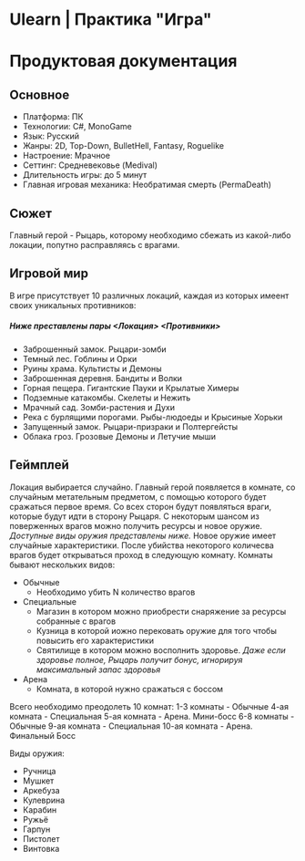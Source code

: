 # Ulearn | Практика "Игра"
# Продуктовая документация
## Основное
- Платформа: ПК
- Технологии: C#, MonoGame
- Язык: Русский
- Жанры: 2D, Top-Down, BulletHell, Fantasy, Roguelike
- Настроение: Мрачное
- Сеттинг: Средневековье (Medival)
- Длительность игры: до 5 минут
- Главная игровая механика: Необратимая смерть (PermaDeath)

## Сюжет
Главный герой - Рыцарь, которому необходимо сбежать из какой-либо локации, попутно расправляясь с врагами.

## Игровой мир
В игре присутствует 10 различных локаций, каждая из которых имеент своих уникальных противников:
##### Ниже преставлены пары \<Локация> \<Противники>
- Заброшенный замок. Рыцари-зомби
- Темный лес. Гоблины и Орки
- Руины храма.  Культисты и Демоны
- Заброшенная деревня. Бандиты и Волки
- Горная пещера. Гигантские Пауки и Крылатые Химеры
- Подземные катакомбы. Скелеты и Нежить
- Мрачный сад. Зомби-растения и Духи
- Река с бурлящими порогами. Рыбы-людоеды и Крысиные Хорьки
- Запущенный замок. Рыцари-призраки и Полтергейсты
- Облака гроз. Грозовые Демоны и Летучие мыши

## Геймплей
Локация выбирается случайно.
Главный герой появляется в комнате, со случайным метательным предметом, с помощью которого будет сражаться первое время.
Со всех сторон будут появляться враги, которые будут идти в сторону Рыцаря. С некоторым шансом из поверженных врагов можно получить ресурсы и новое оружие. *Доступные виды оружия представлены ниже.*
Новое оружие имеет случайные характеристики.
После убийства некоторого количесва врагов будет открываться проход в следующую комнату.
Комнаты бывают нескольких видов:
- Обычные
  - Необходимо убить N количество врагов
- Специальные
  - Магазин в котором можно приобрести снаряжение за ресурсы собранные с врагов
  - Кузница в которой иожно перековать оружие для того чтобы повысить его характеристики
  - Святилище в котором можно восполнить здоровье. *Даже если здоровье полное, Рыцарь получит бонус, игнорируя максимальный запас здоровья*
- Арена
  - Комната, в которой нужно сражаться с боссом

Всего необходимо преодолеть 10 комнат:
1-3 комнаты - Обычные
4-ая комната - Специальная
5-ая комната - Арена. Мини-босс
6-8 комнаты - Обычные
9-ая комната - Специальная
10-ая комната - Арена. Финальный Босс

Виды оружия:
- Ручница
- Мушкет
- Аркебуза
- Кулеврина
- Карабин
- Ружьё
- Гарпун
- Пистолет
- Винтовка







